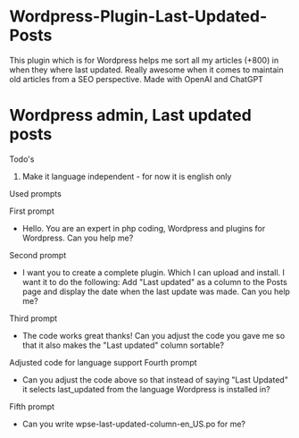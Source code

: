 # Wordpress-Plugin-Last-Updated-Posts
This plugin which is for Wordpress helps me sort all my articles (+800) in when they where last updated. Really awesome when it comes to maintain old articles from a SEO perspective.
Made with OpenAI and ChatGPT

# Wordpress admin, Last updated posts

Todo's
1. Make it language independent - for now it is english only

Used prompts

First prompt
- Hello. You are an expert in php coding, Wordpress and plugins for Wordpress. Can you help me?

Second prompt
- I want you to create a complete plugin. Which I can upload and install. I want it to do the following: Add "Last updated" as a column to the Posts page and display the date when the last update was made. Can you help me?

Third prompt
- The code works great thanks! Can you adjust the code you gave me so that it also makes the "Last updated" column sortable?

Adjusted code for language support
Fourth prompt
- Can you adjust the code above so that instead of saying "Last Updated" it selects last_updated from the language Wordpress is installed in?

Fifth prompt
- Can you write wpse-last-updated-column-en_US.po for me?

